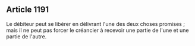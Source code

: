 Article 1191
----
Le débiteur peut se libérer en délivrant l'une des deux choses promises ; mais
il ne peut pas forcer le créancier à recevoir une partie de l'une et une partie
de l'autre.
